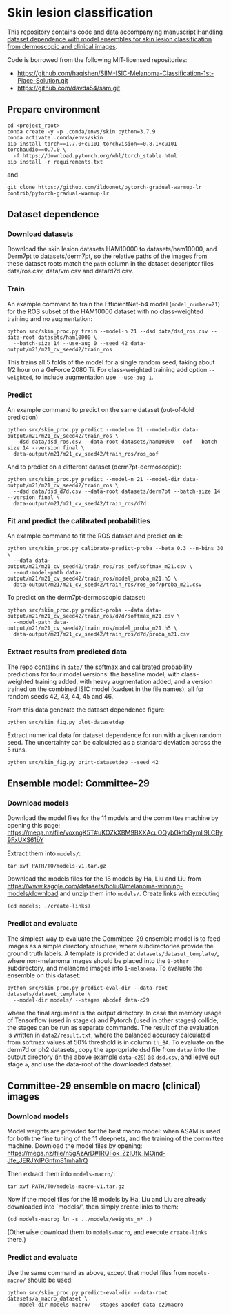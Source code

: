 # Skin lesion classification

This repository contains code and data accompanying manuscript [Handling dataset dependence with model ensembles for skin lesion classification from dermoscopic and clinical images](https://dx.doi.org/10.1002/ima.22827).

Code is borrowed from the following MIT-licensed repositories:

* https://github.com/haqishen/SIIM-ISIC-Melanoma-Classification-1st-Place-Solution.git
* https://github.com/davda54/sam.git

## Prepare environment

    cd <project_root>
    conda create -y -p .conda/envs/skin python=3.7.9
    conda activate .conda/envs/skin
    pip install torch==1.7.0+cu101 torchvision==0.8.1+cu101 torchaudio==0.7.0 \
      -f https://download.pytorch.org/whl/torch_stable.html
    pip install -r requirements.txt

and

    git clone https://github.com/ildoonet/pytorch-gradual-warmup-lr contrib/pytorch-gradual-warmup-lr

## Dataset dependence

### Download datasets

Download the skin lesion datasets HAM10000 to datasets/ham10000, and Derm7pt to datasets/derm7pt, so the relative paths of the images from these dataset roots match the `path` column in the dataset descriptor files data/ros.csv, data/vm.csv and data/d7d.csv.

### Train

An example command to train the EfficientNet-b4 model (`model_number=21`) for the ROS subset of the HAM10000 dataset with no class-weighted training and no augmentation:

    python src/skin_proc.py train --model-n 21 --dsd data/dsd_ros.csv --data-root datasets/ham10000 \
      --batch-size 14 --use-aug 0 --seed 42 data-output/m21/m21_cv_seed42/train_ros

This trains all 5 folds of the model for a single random seed, taking about 1/2 hour on a GeForce 2080 Ti. For class-weighted training add option `--weighted`, to include augmentation use `--use-aug 1`.

### Predict

An example command to predict on the same dataset (out-of-fold prediction)

    python src/skin_proc.py predict --model-n 21 --model-dir data-output/m21/m21_cv_seed42/train_ros \
      --dsd data/dsd_ros.csv --data-root datasets/ham10000 --oof --batch-size 14 --version final \
      data-output/m21/m21_cv_seed42/train_ros/ros_oof

And to predict on a different dataset (derm7pt-dermoscopic):

    python src/skin_proc.py predict --model-n 21 --model-dir data-output/m21/m21_cv_seed42/train_ros \
      --dsd data/dsd_d7d.csv --data-root datasets/derm7pt --batch-size 14 --version final \
      data-output/m21/m21_cv_seed42/train_ros/d7d

### Fit and predict the calibrated probabilities

An example command to fit the ROS dataset and predict on it:

    python src/skin_proc.py calibrate-predict-proba --beta 0.3 --n-bins 30 \
      --data data-output/m21/m21_cv_seed42/train_ros/ros_oof/softmax_m21.csv \
      --out-model-path data-output/m21/m21_cv_seed42/train_ros/model_proba_m21.h5 \
      data-output/m21/m21_cv_seed42/train_ros/ros_oof/proba_m21.csv

To predict on the derm7pt-dermoscopic dataset:

    python src/skin_proc.py predict-proba --data data-output/m21/m21_cv_seed42/train_ros/d7d/softmax_m21.csv \
      --model-path data-output/m21/m21_cv_seed42/train_ros/model_proba_m21.h5 \
      data-output/m21/m21_cv_seed42/train_ros/d7d/proba_m21.csv

### Extract results from predicted data

The repo contains in `data/` the softmax and calibrated probability predictions for four model versions: the baseline model, with class-weighted training added, with heavy augmentation added, and a version trained on the combined ISIC model (kwdset in the file names), all for random seeds 42, 43, 44, 45 and 46.

From this data generate the dataset dependence figure:

    python src/skin_fig.py plot-datasetdep

Extract numerical data for dataset dependence for run with a given random seed. The uncertainty can be calculated as a standard deviation across the 5 runs.

    python src/skin_fig.py print-datasetdep --seed 42

## Ensemble model: Committee-29

### Download models

Download the model files for the 11 models and the committee machine by opening this page:
    https://mega.nz/file/voxngK5T#uKOZkXBM9BXXAcuOQybGkfbGymli9LCBy9FxUXS61bY

Extract them into `models/`:

    tar xvf PATH/TO/models-v1.tar.gz

Download the models files for the 18 models by Ha, Liu and Liu from 
    https://www.kaggle.com/datasets/boliu0/melanoma-winning-models/download
and unzip them into `models/`. Create links with executing

    (cd models; ./create-links)

### Predict and evaluate

The simplest way to evaluate the Committee-29 ensemble model is to feed images as a simple directory structure, where subdirectories provide the ground truth labels. A template is provided at `datasets/dataset_template/`, where non-melanoma images should be placed into the `0-other` subdirectory, and melanome images into `1-melanoma`. To evaluate the ensemble on this dataset:

    python src/skin_proc.py predict-eval-dir --data-root datasets/dataset_template \
      --model-dir models/ --stages abcdef data-c29

where the final argument is the output directory. In case the memory usage of Tensorflow (used in stage c) and Pytorch (used in other stages) collide, the stages can be run as separate commands. The result of the evaluation is written in `data2/result.txt`, where the balanced accuracy calculated from softmax values at 50% threshold is in column `th_BA`. To evaluate on the derm7d or ph2 datasets, copy the appropriate dsd file from `data/` into the output directory (in the above example `data-c29`) as `dsd.csv`, and leave out stage `a`, and use the data-root of the downloaded dataset.

## Committee-29 ensemble on macro (clinical) images

### Download models

Model weights are provided for the best macro model: when ASAM is used for both the fine tuning of the 11 deepnets, and the training of the committee machine. Download the model files by opening:
    https://mega.nz/file/n5gAzArD#1RQFok_ZzIUfk_MOjnd-Jfe_JERJYdPGnfm81mha1rQ

Then extract them into `models-macro/`:

    tar xvf PATH/TO/models-macro-v1.tar.gz

Now if the model files for the 18 models by Ha, Liu and Liu are already downloaded into `models/', then simply create links to them:

    (cd models-macro; ln -s ../models/weights_m* .)

(Otherwise download them to `models-macro`, and execute `create-links` there.)

### Predict and evaluate

Use the same command as above, except that model files from `models-macro/` should be used:

    python src/skin_proc.py predict-eval-dir --data-root datasets/a_macro_dataset \
      --model-dir models-macro/ --stages abcdef data-c29macro




